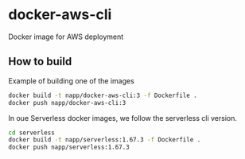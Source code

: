 # docker-aws-cli
Docker image for AWS deployment

## How to build 

Example of building one of the images

```bash
docker build -t napp/docker-aws-cli:3 -f Dockerfile .
docker push napp/docker-aws-cli:3
```

In oue Serverless docker images, we follow the serverless cli version.

```bash
cd serverless
docker build -t napp/serverless:1.67.3 -f Dockerfile .
docker push napp/serverless:1.67.3
```

